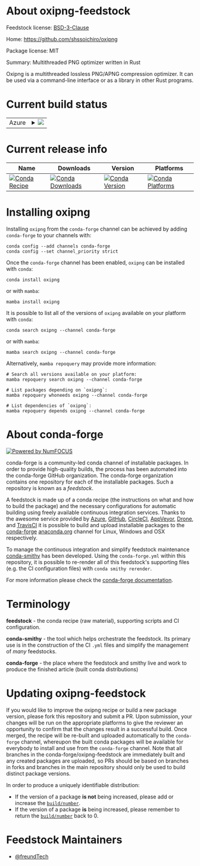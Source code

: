 About oxipng-feedstock
======================

Feedstock license: [BSD-3-Clause](https://github.com/conda-forge/oxipng-feedstock/blob/main/LICENSE.txt)

Home: https://github.com/shssoichiro/oxipng

Package license: MIT

Summary: Multithreaded PNG optimizer written in Rust

Oxipng is a multithreaded lossless PNG/APNG compression optimizer. It can be used via a command-line interface or as a library in other Rust programs.

Current build status
====================


<table>
    
  <tr>
    <td>Azure</td>
    <td>
      <details>
        <summary>
          <a href="https://dev.azure.com/conda-forge/feedstock-builds/_build/latest?definitionId=22716&branchName=main">
            <img src="https://dev.azure.com/conda-forge/feedstock-builds/_apis/build/status/oxipng-feedstock?branchName=main">
          </a>
        </summary>
        <table>
          <thead><tr><th>Variant</th><th>Status</th></tr></thead>
          <tbody><tr>
              <td>linux_64</td>
              <td>
                <a href="https://dev.azure.com/conda-forge/feedstock-builds/_build/latest?definitionId=22716&branchName=main">
                  <img src="https://dev.azure.com/conda-forge/feedstock-builds/_apis/build/status/oxipng-feedstock?branchName=main&jobName=linux&configuration=linux%20linux_64_" alt="variant">
                </a>
              </td>
            </tr><tr>
              <td>osx_64</td>
              <td>
                <a href="https://dev.azure.com/conda-forge/feedstock-builds/_build/latest?definitionId=22716&branchName=main">
                  <img src="https://dev.azure.com/conda-forge/feedstock-builds/_apis/build/status/oxipng-feedstock?branchName=main&jobName=osx&configuration=osx%20osx_64_" alt="variant">
                </a>
              </td>
            </tr><tr>
              <td>win_64</td>
              <td>
                <a href="https://dev.azure.com/conda-forge/feedstock-builds/_build/latest?definitionId=22716&branchName=main">
                  <img src="https://dev.azure.com/conda-forge/feedstock-builds/_apis/build/status/oxipng-feedstock?branchName=main&jobName=win&configuration=win%20win_64_" alt="variant">
                </a>
              </td>
            </tr>
          </tbody>
        </table>
      </details>
    </td>
  </tr>
</table>

Current release info
====================

| Name | Downloads | Version | Platforms |
| --- | --- | --- | --- |
| [![Conda Recipe](https://img.shields.io/badge/recipe-oxipng-green.svg)](https://anaconda.org/conda-forge/oxipng) | [![Conda Downloads](https://img.shields.io/conda/dn/conda-forge/oxipng.svg)](https://anaconda.org/conda-forge/oxipng) | [![Conda Version](https://img.shields.io/conda/vn/conda-forge/oxipng.svg)](https://anaconda.org/conda-forge/oxipng) | [![Conda Platforms](https://img.shields.io/conda/pn/conda-forge/oxipng.svg)](https://anaconda.org/conda-forge/oxipng) |

Installing oxipng
=================

Installing `oxipng` from the `conda-forge` channel can be achieved by adding `conda-forge` to your channels with:

```
conda config --add channels conda-forge
conda config --set channel_priority strict
```

Once the `conda-forge` channel has been enabled, `oxipng` can be installed with `conda`:

```
conda install oxipng
```

or with `mamba`:

```
mamba install oxipng
```

It is possible to list all of the versions of `oxipng` available on your platform with `conda`:

```
conda search oxipng --channel conda-forge
```

or with `mamba`:

```
mamba search oxipng --channel conda-forge
```

Alternatively, `mamba repoquery` may provide more information:

```
# Search all versions available on your platform:
mamba repoquery search oxipng --channel conda-forge

# List packages depending on `oxipng`:
mamba repoquery whoneeds oxipng --channel conda-forge

# List dependencies of `oxipng`:
mamba repoquery depends oxipng --channel conda-forge
```


About conda-forge
=================

[![Powered by
NumFOCUS](https://img.shields.io/badge/powered%20by-NumFOCUS-orange.svg?style=flat&colorA=E1523D&colorB=007D8A)](https://numfocus.org)

conda-forge is a community-led conda channel of installable packages.
In order to provide high-quality builds, the process has been automated into the
conda-forge GitHub organization. The conda-forge organization contains one repository
for each of the installable packages. Such a repository is known as a *feedstock*.

A feedstock is made up of a conda recipe (the instructions on what and how to build
the package) and the necessary configurations for automatic building using freely
available continuous integration services. Thanks to the awesome service provided by
[Azure](https://azure.microsoft.com/en-us/services/devops/), [GitHub](https://github.com/),
[CircleCI](https://circleci.com/), [AppVeyor](https://www.appveyor.com/),
[Drone](https://cloud.drone.io/welcome), and [TravisCI](https://travis-ci.com/)
it is possible to build and upload installable packages to the
[conda-forge](https://anaconda.org/conda-forge) [anaconda.org](https://anaconda.org/)
channel for Linux, Windows and OSX respectively.

To manage the continuous integration and simplify feedstock maintenance
[conda-smithy](https://github.com/conda-forge/conda-smithy) has been developed.
Using the ``conda-forge.yml`` within this repository, it is possible to re-render all of
this feedstock's supporting files (e.g. the CI configuration files) with ``conda smithy rerender``.

For more information please check the [conda-forge documentation](https://conda-forge.org/docs/).

Terminology
===========

**feedstock** - the conda recipe (raw material), supporting scripts and CI configuration.

**conda-smithy** - the tool which helps orchestrate the feedstock.
                   Its primary use is in the construction of the CI ``.yml`` files
                   and simplify the management of *many* feedstocks.

**conda-forge** - the place where the feedstock and smithy live and work to
                  produce the finished article (built conda distributions)


Updating oxipng-feedstock
=========================

If you would like to improve the oxipng recipe or build a new
package version, please fork this repository and submit a PR. Upon submission,
your changes will be run on the appropriate platforms to give the reviewer an
opportunity to confirm that the changes result in a successful build. Once
merged, the recipe will be re-built and uploaded automatically to the
`conda-forge` channel, whereupon the built conda packages will be available for
everybody to install and use from the `conda-forge` channel.
Note that all branches in the conda-forge/oxipng-feedstock are
immediately built and any created packages are uploaded, so PRs should be based
on branches in forks and branches in the main repository should only be used to
build distinct package versions.

In order to produce a uniquely identifiable distribution:
 * If the version of a package **is not** being increased, please add or increase
   the [``build/number``](https://docs.conda.io/projects/conda-build/en/latest/resources/define-metadata.html#build-number-and-string).
 * If the version of a package **is** being increased, please remember to return
   the [``build/number``](https://docs.conda.io/projects/conda-build/en/latest/resources/define-metadata.html#build-number-and-string)
   back to 0.

Feedstock Maintainers
=====================

* [@freundTech](https://github.com/freundTech/)

